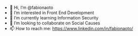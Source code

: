 - 👋 Hi, I’m @fabionaoto
- 👀 I’m interested in Front End Development
- 🌱 I’m currently learning Information Security
- 💞️ I’m looking to collaborate on Social Causes
- 📫 How to reach me: https://www.linkedin.com/in/fabionaoto/

<!---
fabionaoto/fabionaoto is a ✨ special ✨ repository because its `README.md` (this file) appears on your GitHub profile.
You can click the Preview link to take a look at your changes.
--->
